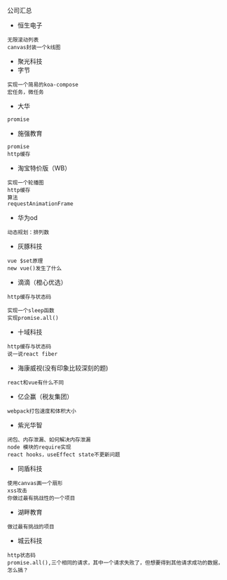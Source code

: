 公司汇总
* 恒生电子
```
无限滚动列表
canvas封装一个k线图
```
* 聚光科技
* 字节
```
实现一个简易的koa-compose
宏任务，微任务
```
* 大华
```
promise
```
* 施强教育
```
promise
http缓存
```
* 淘宝特价版（WB）
```
实现一个轮播图
http缓存
算法
requestAnimationFrame
```
* 华为od
```
动态规划：排列数
```
* 灰豚科技
```
vue $set原理
new vue()发生了什么
```
* 滴滴（橙心优选）
```
http缓存与状态码

实现一个sleep函数
实现promise.all()

```
* 十域科技
```
http缓存与状态码
说一说react fiber
```
* 海康威视(没有印象比较深刻的题)
```
react和vue有什么不同
```
* 亿企赢（税友集团）
```
webpack打包速度和体积大小
```
* 紫光华智
```
闭包、内存泄漏、如何解决内存泄漏
node 模块的require实现
react hooks，useEffect state不更新问题
```
* 同盾科技
```
使用canvas画一个扇形
xss攻击
你做过最有挑战性的一个项目
```
* 湖畔教育
```
做过最有挑战的项目
```
* 城云科技
```
http状态码
promise.all(),三个相同的请求，其中一个请求失败了，但想要得到其他请求成功的数据，怎么搞？

```



